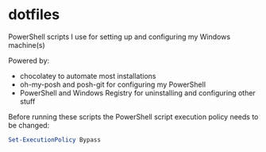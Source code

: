 # dotfiles

PowerShell scripts I use for setting up and configuring my Windows machine(s)

Powered by:

- chocolatey to automate most installations
- oh-my-posh and posh-git for configuring my PowerShell
- PowerShell and Windows Registry for uninstalling and configuring other stuff

Before running these scripts the PowerShell script execution policy needs to be changed:

```powershell
Set-ExecutionPolicy Bypass
```
